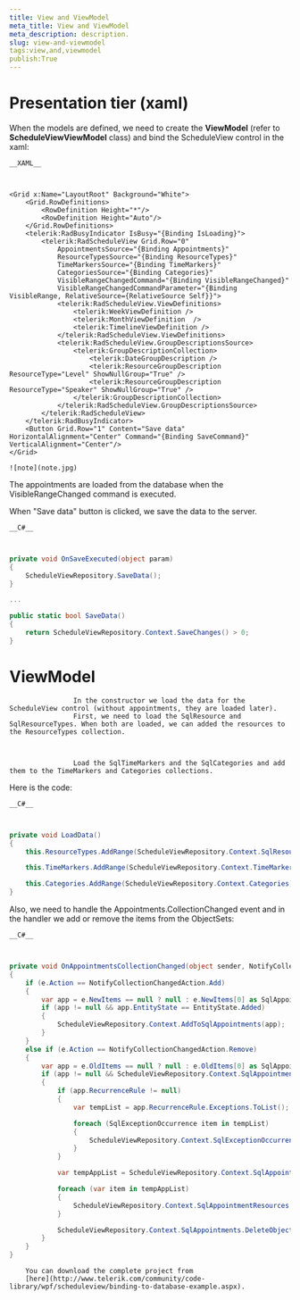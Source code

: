 ```yaml
---
title: View and ViewModel
meta_title: View and ViewModel
meta_description: description.
slug: view-and-viewmodel
tags:view,and,viewmodel
publish:True
---
```



# Presentation tier (xaml)

When the models are defined, we need to create the __ViewModel__ (refer to __ScheduleViewViewModel__ class) and bind the ScheduleView control in the xaml:




    __XAML__
    

```XAML


<Grid x:Name="LayoutRoot" Background="White">
	<Grid.RowDefinitions>
		<RowDefinition Height="*"/>
		<RowDefinition Height="Auto"/>
	</Grid.RowDefinitions>
	<telerik:RadBusyIndicator IsBusy="{Binding IsLoading}">
		<telerik:RadScheduleView Grid.Row="0"	 
			AppointmentsSource="{Binding Appointments}"
			ResourceTypesSource="{Binding ResourceTypes}"
			TimeMarkersSource="{Binding TimeMarkers}"
			CategoriesSource="{Binding Categories}"
			VisibleRangeChangedCommand="{Binding VisibleRangeChanged}"
			VisibleRangeChangedCommandParameter="{Binding VisibleRange, RelativeSource={RelativeSource Self}}">
			<telerik:RadScheduleView.ViewDefinitions>
				<telerik:WeekViewDefinition />
				<telerik:MonthViewDefinition  />
				<telerik:TimelineViewDefinition />
			</telerik:RadScheduleView.ViewDefinitions>
			<telerik:RadScheduleView.GroupDescriptionsSource>
				<telerik:GroupDescriptionCollection>
					<telerik:DateGroupDescription />
					<telerik:ResourceGroupDescription ResourceType="Level" ShowNullGroup="True" />
					<telerik:ResourceGroupDescription ResourceType="Speaker" ShowNullGroup="True" />
				</telerik:GroupDescriptionCollection>
			</telerik:RadScheduleView.GroupDescriptionsSource>
		</telerik:RadScheduleView>
	</telerik:RadBusyIndicator>
	<Button Grid.Row="1" Content="Save data" HorizontalAlignment="Center" Command="{Binding SaveCommand}" VerticalAlignment="Center"/>
</Grid>

```


    ![note](note.jpg)
    	

The appointments are loaded from the database when the VisibleRangeChanged command is executed.

When "Save data" button is clicked, we save the data to the server.




    __C#__
    

```C#


private void OnSaveExecuted(object param) 
{
	ScheduleViewRepository.SaveData();
}

...

public static bool SaveData()
{
	return ScheduleViewRepository.Context.SaveChanges() > 0;
}

```



# ViewModel


					In the constructor we load the data for the ScheduleView control (without appointments, they are loaded later).
					First, we need to load the SqlResource and SqlResourceTypes. When both are loaded, we can added the resources to the ResourceTypes collection.
				


					Load the SqlTimeMarkers and the SqlCategories and add them to the TimeMarkers and Categories collections.
				

Here is the code:




    __C#__
    

```C#


private void LoadData()
{
	this.ResourceTypes.AddRange(ScheduleViewRepository.Context.SqlResourceTypes);

	this.TimeMarkers.AddRange(ScheduleViewRepository.Context.TimeMarkers);

	this.Categories.AddRange(ScheduleViewRepository.Context.Categories);
}

```



Also, we need to handle the Appointments.CollectionChanged event and in the handler we add or remove the items from the ObjectSets:
        




    __C#__
    

```C#


private void OnAppointmentsCollectionChanged(object sender, NotifyCollectionChangedEventArgs e)
{
	if (e.Action == NotifyCollectionChangedAction.Add)
	{
		var app = e.NewItems == null ? null : e.NewItems[0] as SqlAppointment;
		if (app != null && app.EntityState == EntityState.Added)
		{
			ScheduleViewRepository.Context.AddToSqlAppointments(app);
		}
	}
	else if (e.Action == NotifyCollectionChangedAction.Remove)
	{
		var app = e.OldItems == null ? null : e.OldItems[0] as SqlAppointment;
		if (app != null && ScheduleViewRepository.Context.SqlAppointments.Any(a => a.SqlAppointmentId == app.SqlAppointmentId))
		{
			if (app.RecurrenceRule != null)
			{
				var tempList = app.RecurrenceRule.Exceptions.ToList();

				foreach (SqlExceptionOccurrence item in tempList)
				{
					ScheduleViewRepository.Context.SqlExceptionOccurrences.DeleteObject(item);
				}
			}

			var tempAppList = ScheduleViewRepository.Context.SqlAppointmentResources.ToList();

			foreach (var item in tempAppList)
			{
				ScheduleViewRepository.Context.SqlAppointmentResources.DeleteObject(item);
			}

			ScheduleViewRepository.Context.SqlAppointments.DeleteObject(app);
		}
	}
}

```




        You can download the complete project from 
        [here](http://www.telerik.com/community/code-library/wpf/scheduleview/binding-to-database-example.aspx).
        
